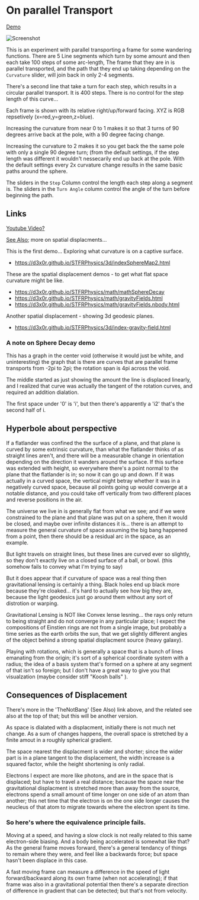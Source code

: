
# On parallel Transport



[Demo](https://d3x0r.github.io/STFRPhysics/3d/indexSphereMap2.html)

![Screenshot](CurvatureScreenshot.png)

This is an experiment with parallel transporting a frame for some wandering functions.  There are 5 Line segments which
turn by some amount and then each take 100 steps of some arc-length, The frame that they are in is parallel transported, and the
path that they end up taking depending on the `Curvature` slider, will join back in only 2-4 segments.

There's a second line that take a turn for each step, which results in a circular parallel transport.   It is 400 steps.  There
is no control for the step length of this curve...

Each frame is shown with its relative right/up/forward facing.  XYZ is RGB repsetively (x=red,y=green,z=blue).

Increasing the curvature from near 0 to 1 makes it so that 3 turns of 90 degrees arrive back at the pole, with a 90 degree facing change.

Increasing the curvature to 2 makes it so you get back the the same pole with only a single 90 degree turn; (from the default settings, if the
step length was different it wouldn't nessecarily end up back at the pole.  With the default settings every 2x curvature change results in the same basic paths around the sphere.



The sliders in the `Step` Column control the length each step along a segment is.
The sliders in the `Turn Angle` column control the angle of the turn before beginning the path.


## Links

[Youtube Video?](https://youtu.be/7B2ChJCag7w)

[See Also](https://github.com/d3x0r/STFRPhysics/blob/master/math/TheNotBang.md); more on spatial displacments...

This is the first demo... Exploring what curvature is on a captive surface.

- https://d3x0r.github.io/STFRPhysics/3d/indexSphereMap2.html

These are the spatial displacement demos - to get what flat space curvature might be like.

- https://d3x0r.github.io/STFRPhysics/math/mathSphereDecay
- https://d3x0r.github.io/STFRPhysics/math/gravityFields.html
- https://d3x0r.github.io/STFRPhysics/math/gravityFields.nbody.html

Another spatial displacement - showing 3d geodesic planes.

- https://d3x0r.github.io/STFRPhysics/3d/index-gravity-field.html

### A note on Sphere Decay demo

This has a graph in the center void (otherwise it would just be white, and uninteresting) the graph that is there are curves that are parallel frame transports from -2pi to 2pi; the rotation span is 4pi across the void.

The middle started as just showing the amount the line is displaced linearly, and I realized that curve was actually the tangent of the rotation curves, and required an addition dialation.

The first space under '0' is 'i', but then there's apparently a 'i2' that's the second half of i. 


## Hyperbole about perspective

If a flatlander was confined the the surface of a plane, and that plane is curved by some extrinsic curvature, than what the flatlander 
thinks of as straight lines aren't, and there will be a measurable change in orientation depending on the direction it wanders around the surface.
If this surface was extended with height, so everywhere there's a point normal to the plane that the flatlander is in; so now it can go up and down.
If it was actually in a curved space, the vertical might betray whether it was in a negatively curved space, because all points going up would converge at a notable distance, and you could
take off vertically from two different places and reverse positions in the air.

The universe we live in is generally flat from what we see; and if we were constrained to the plane and that plane was put on a sphere, then it would be closed, and maybe over infinite distances it is...
there is an attempt to measure the general curvature of space assuming the big bang happened from a point, then there should be a residual arc in the space, as an example.

But light travels on straight lines, but these lines are curved ever so slightly, so they don't exactly live on a closed surface of a ball, or bowl.  (this somehow fails to convey what I'm trying to say)

But it does appear that if curvature of space was a real thing then gravitational lensing is certainly a thing.  Black holes end up black more because they're cloaked... it's hard to actually see how big they are, 
because the light geodesics just go around them without any sort of distrotion or warping.

Gravitational Lensing is NOT like Convex lense lesning... the rays only return to being straight and do not converge in any particular place; I expect the compositions of Einstien rings are not from a single image, but probably a 
time series as the earth orbits the sun, that we get slightly different angles of the object behind a strong spatial displacment source (heavy galaxy).

Playing with rotations, which is generally a space that is a bunch of lines emanating from the origin; it's sort of a spherical coordinate system with a radius; the idea of a basis system that's formed on a sphere at any segment of that isn't so foreign; but
I don't have a great way to give you that visualzation (maybe consider stiff "Koosh balls" ).


## Consequences of Displacement

There's more in the 'TheNotBang' (See Also) link above, and the related see also at the top of that; but this will be another version.

As space is dialated with a displacment, initially there is not much net change.   As a sum of changes happens, the overall space is stretched by a finite amout in a roughly spherical gradient.

The space nearest the displacment is wider and shorter; since the wider part is in a plane tangent to the displacement, the width increase is a squared factor, while the height shortening is only radial.

Electrons I expect are more like photons, and are in the space that is displaced; but have to travel a real distance; because the space near the gravitational displacment is stretched more than away from the source,
electrons spend a small amount of time longer on one side of an atom than another; this net time that the electron is on the one side longer causes the neucleus of that atom to migrate towards where the electron spent its time.

### So here's where the equivalence principle fails.

Moving at a speed, and having a slow clock is not really related to this same electron-side biasing.  And a body being accelerated is somewhat like that?  As the general frame moves forward, there's a general tendancy of things to remain
where they were, and feel like a backwards force; but space hasn't been displace in this case.

A fast moving frame can measure a difference in the speed of light forward/backward along its own frame (when not accelerating); if that frame was also in a gravitational potential then there's a separate direction of difference in gradient that 
can be detected; but that's not from velocity.

